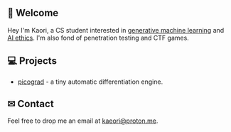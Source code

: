 ## 👋 Welcome

Hey I'm Kaori, a CS student interested in [generative machine learning](https://en.wikipedia.org/wiki/Generative_model) and [AI ethics](https://en.wikipedia.org/wiki/Ethics_of_artificial_intelligence). I'm also fond of penetration testing and CTF games.


## 💻 Projects

  * [picograd](https://github.com/kaeori/picograd) - a tiny automatic differentiation engine.


## ✉ Contact

Feel free to drop me an email at kaeori@proton.me.
